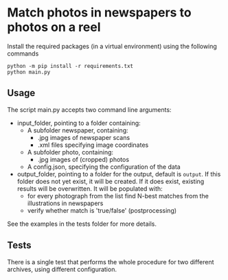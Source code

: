 # Match photos in newspapers to photos on a reel
Install the required packages (in a virtual environment) using the following commands
```
python -m pip install -r requirements.txt
python main.py
```

## Usage
The script main.py accepts two command line arguments:
- input_folder, pointing to a folder containing:
    - A subfolder newspaper, containing:
        - .jpg images of newspaper scans
        - .xml files specifying image coordinates
    - A subfolder photo, containing:
        - .jpg images of (cropped) photos
    - A config.json, specifying the configuration of the data
- output_folder, pointing to a folder for the output, default is `output`. If this folder does not yet exist, it will be created. If it does exist, existing results will be overwritten. It will be populated with:
    - for every photograph from the list find N-best matches from the illustrations in newspapers 
    - verify whether match is 'true/false' (postprocessing)
    
See the examples in the tests folder for more details.
    
## Tests
There is a single test that performs the whole procedure for two different archives, using different configuration.
